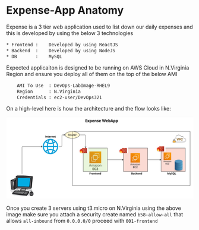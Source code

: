 # Expense-App Anatomy

Expense is a 3 tier web application used to list down our daily expenses and this is developed by using the below 3 technologies 

    * Frontend :    Developed by using ReactJS
    * Backend  :    Developed by using NodeJS 
    * DB       :    MySQL 

Expected applicaiton is designed to be running on AWS Cloud in N.Virginia Region and ensure you deploy all of them on the top of the below AMI

```
    AMI To Use  : DevOps-LabImage-RHEL9
    Region      : N.Virginia
    Credentials : ec2-user/DevOps321
```

On a high-level here is how the architecture and the flow looks like: 

![](Images/Expense-Webapp.jpg)

Once you create 3 servers using t3.micro on N.Virginia using the above image make sure you attach a security create named `b58-allow-all` that allows `all-inbound` from `0.0.0.0/0` proceed with `001-frontend`